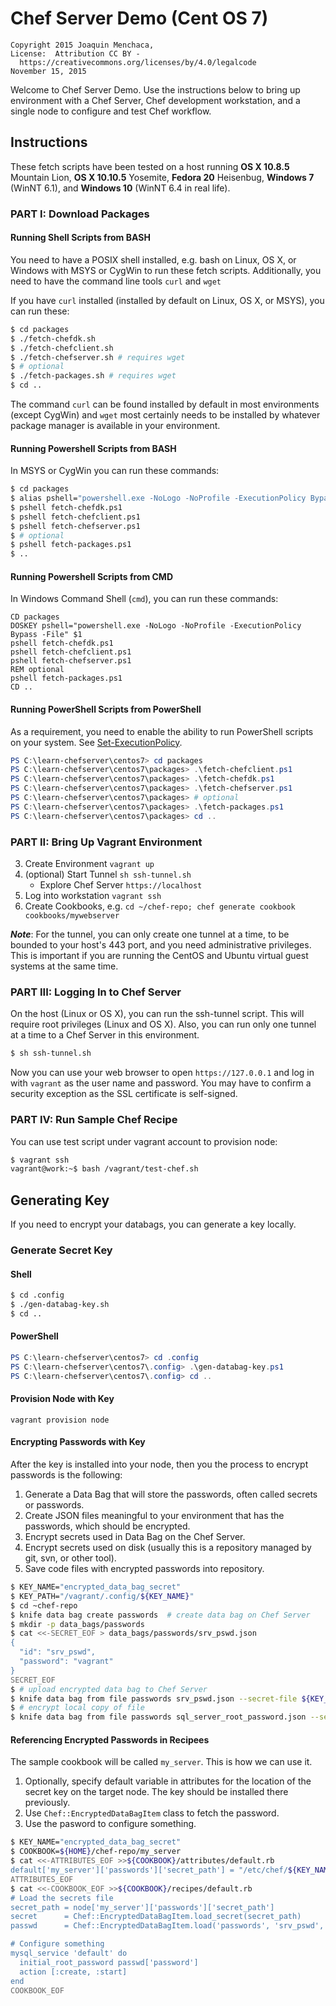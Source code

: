 # **Chef Server Demo (Cent OS 7)**
    Copyright 2015 Joaquin Menchaca,
    License:  Attribution CC BY -
      https://creativecommons.org/licenses/by/4.0/legalcode
    November 15, 2015

Welcome to Chef Server Demo.  Use the instructions below to bring up environment with a Chef Server, Chef development workstation, and a single node to configure and test Chef workflow.


## **Instructions**

These fetch scripts have been tested on a host running **OS X 10.8.5** Mountain Lion, **OS X 10.10.5** Yosemite, **Fedora 20** Heisenbug, **Windows 7** (WinNT 6.1), and **Windows 10** (WinNT 6.4 in real life).

### **PART I: Download Packages**

#### **Running Shell Scripts from BASH**

You need to have a POSIX shell installed, e.g. bash on Linux, OS X, or Windows with MSYS or CygWin to run these fetch scripts.  Additionally, you need to have the command line tools `curl` and `wget`

If you have `curl` installed (installed by default on Linux, OS X, or MSYS), you can run these:

```bash
$ cd packages
$ ./fetch-chefdk.sh
$ ./fetch-chefclient.sh
$ ./fetch-chefserver.sh # requires wget
$ # optional
$ ./fetch-packages.sh # requires wget
$ cd ..
```

The command `curl` can be found installed by default in most environments (except CygWin) and `wget` most certainly needs to be installed by whatever package manager is available in your environment.

#### **Running Powershell Scripts from BASH**

In MSYS or CygWin you can run these commands:

```bash
$ cd packages
$ alias pshell="powershell.exe -NoLogo -NoProfile -ExecutionPolicy Bypass -File"
$ pshell fetch-chefdk.ps1
$ pshell fetch-chefclient.ps1
$ pshell fetch-chefserver.ps1
$ # optional
$ pshell fetch-packages.ps1
$ ..
```

#### **Running Powershell Scripts from CMD**

In Windows Command Shell (`cmd`), you can run these commands:

```batch
CD packages
DOSKEY pshell="powershell.exe -NoLogo -NoProfile -ExecutionPolicy Bypass -File" $1
pshell fetch-chefdk.ps1
pshell fetch-chefclient.ps1
pshell fetch-chefserver.ps1
REM optional
pshell fetch-packages.ps1
CD ..
```


#### **Running PowerShell Scripts from PowerShell**

As a requirement, you need to enable the ability to run PowerShell scripts on your system.  See [Set-ExecutionPolicy](https://technet.microsoft.com/en-us/library/hh849812.aspx).  
```powershell
PS C:\learn-chefserver\centos7> cd packages
PS C:\learn-chefserver\centos7\packages> .\fetch-chefclient.ps1
PS C:\learn-chefserver\centos7\packages> .\fetch-chefdk.ps1
PS C:\learn-chefserver\centos7\packages> .\fetch-chefserver.ps1
PS C:\learn-chefserver\centos7\packages> # optional
PS C:\learn-chefserver\centos7\packages> .\fetch-packages.ps1
PS C:\learn-chefserver\centos7\packages> cd ..
```

### **PART II: Bring Up Vagrant Environment**

3. Create Environment `vagrant up`
4. (optional) Start Tunnel `sh ssh-tunnel.sh`
   - Explore Chef Server `https://localhost`
5. Log into workstation `vagrant ssh`
6. Create Cookbooks, e.g. `cd ~/chef-repo; chef generate cookbook cookbooks/mywebserver`

***Note***: For the tunnel, you can only create one tunnel at a time, to be bounded to your host's 443 port, and you need administrative privileges.  This is important if you are running the CentOS and Ubuntu virtual guest systems at the same time.

### **PART III: Logging In to Chef Server**

On the host (Linux or OS X), you can run the ssh-tunnel script.  This will require root privileges (Linux and OS X).  Also, you can run only one tunnel at a time to a Chef Server in this environment.

```bash
$ sh ssh-tunnel.sh
```

Now you can use your web browser to open `https://127.0.0.1` and log in with `vagrant` as the user name and password.  You may have to confirm a security exception as the SSL certificate is self-signed.

### **PART IV: Run Sample Chef Recipe**

You can use test script under vagrant account to provision node:

```bash
$ vagrant ssh
vagrant@work:~$ bash /vagrant/test-chef.sh
```
## **Generating Key**

If you need to encrypt your databags, you can generate a key locally.

### **Generate Secret Key**

#### **Shell**

```bash
$ cd .config
$ ./gen-databag-key.sh
$ cd ..
```

#### **PowerShell**

```powershell
PS C:\learn-chefserver\centos7> cd .config
PS C:\learn-chefserver\centos7\.config> .\gen-databag-key.ps1
PS C:\learn-chefserver\centos7\.config> cd ..
```

#### **Provision Node with Key**

```
vagrant provision node
```

#### **Encrypting Passwords with Key**

After the key is installed into your node, then you the process to encrypt passwords is the following:

1. Generate a Data Bag that will store the passwords, often called secrets or passwords.
2. Create JSON files meaningful to your environment that has the passwords, which should be encrypted.
3. Encrypt secrets used in Data Bag on the Chef Server.
4. Encrypt secrets used on disk (usually this is a repository managed by git, svn, or other tool).
5. Save code files with encrypted passwords into repository.

```bash
$ KEY_NAME="encrypted_data_bag_secret"
$ KEY_PATH="/vagrant/.config/${KEY_NAME}"
$ cd ~chef-repo
$ knife data bag create passwords  # create data bag on Chef Server
$ mkdir -p data_bags/passwords
$ cat <<-SECRET_EOF > data_bags/passwords/srv_pswd.json
{
  "id": "srv_pswd",
  "password": "vagrant"
}
SECRET_EOF
$ # upload encrypted data bag to Chef Server
$ knife data bag from file passwords srv_pswd.json --secret-file ${KEY_PATH}
$ # encrypt local copy of file
$ knife data bag from file passwords sql_server_root_password.json --secret-file ${KEY_PATH} --local-mode
```

#### **Referencing Encrypted Passwords in Recipees**

The sample cookbook will be called `my_server`.  This is how we can use it.

1. Optionally, specify default variable in attributes for the location of the secret key on the target node.  The key should be installed there previously.
2. Use `Chef::EncryptedDataBagItem` class to fetch the password.
3. Use the pasword to configure something.

```bash
$ KEY_NAME="encrypted_data_bag_secret"
$ COOKBOOK=${HOME}/chef-repo/my_server
$ cat <<-ATTRIBUTES_EOF >>${COOKBOOK}/attributes/default.rb
default['my_server']['passwords']['secret_path'] = "/etc/chef/${KEY_NAME}"
ATTRIBUTES_EOF
$ cat <<-COOKBOOK_EOF >>${COOKBOOK}/recipes/default.rb
# Load the secrets file
secret_path = node['my_server']['passwords']['secret_path']
secret      = Chef::EncryptedDataBagItem.load_secret(secret_path)
passwd      = Chef::EncryptedDataBagItem.load('passwords', 'srv_pswd', secret)

# Configure something
mysql_service 'default' do
  initial_root_password passwd['password']
  action [:create, :start]
end
COOKBOOK_EOF
```
